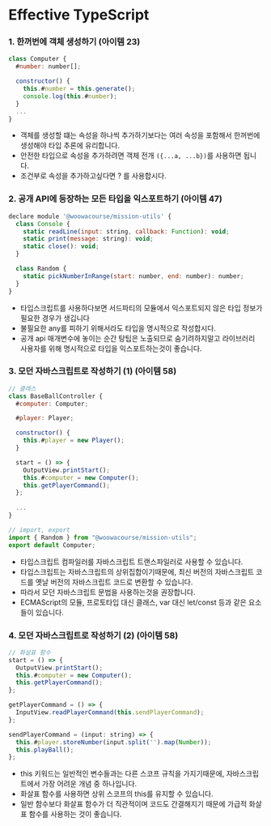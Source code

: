 # Effective TypeScript

### 1. 한꺼번에 객체 생성하기 (아이템 23)

```js
class Computer {
  #number: number[];

  constructor() {
    this.#number = this.generate();
    console.log(this.#number);
  }
  ...
}
```
- 객체를 생성할 떄는 속성을 하나씩 추가하기보다는 여러 속성을 포함해서 한꺼번에 생성해야 타입 추론에 유리합니다.
- 안전한 타입으로 속성을 추가하려면 객체 전개 `({...a, ...b})`를 사용하면 됩니다.
- 조건부로 속성을 추가하고싶다면 ? 를 사용합시다.

### 2. 공개 API에 등장하는 모든 타입을 익스포트하기 (아이템 47)

```js
declare module '@woowacourse/mission-utils' {
  class Console {
    static readLine(input: string, callback: Function): void;
    static print(message: string): void;
    static close(): void;
  }

  class Random {
    static pickNumberInRange(start: number, end: number): number;
  }
}
```

- 타입스크립트를 사용하다보면 서드파티의 모듈에서 익스포트되지 않은 타입 정보가 필요한 경우가 생깁니다
- 불필요한 any를 피하기 위해서라도 타입을 명시적으로 작성합시다.
- 공개 api 매개변수에 놓이는 순간 탕팁은 노출되므로 숨기려하지말고 라이브러리 사용자를 위해 명시적으로 타입을 익스포트하는것이 좋습니다.

### 3. 모던 자바스크립트로 작성하기 (1) (아이템 58)

```js
// 클래스
class BaseBallController {
  #computer: Computer;

  #player: Player;

  constructor() {
    this.#player = new Player();
  }

  start = () => {
    OutputView.printStart();
    this.#computer = new Computer();
    this.getPlayerCommand();
  };
  
  ...
}
```
```js
// import, export
import { Random } from "@woowacourse/mission-utils";
export default Computer;
```
- 타입스크립트 컴파일러를 자바스크립트 트랜스파일러로 사용할 수 있습니다.
- 타입스크립트는 자바스크립트의 상위집합이기때문에, 최신 버전의 자바스크립트 코드를 옛날 버전의 자바스크립트 코드로 변환할 수 있습니다.
- 따라서 모던 자바스크립트 문법을 사용하는것을 권장합니다.
- ECMAScript의 모듈, 프로토타입 대신 클래스, var 대신 let/const 등과 같은 요소들이 있습니다.

### 4. 모던 자바스크립트로 작성하기 (2) (아이템 58)

```js
// 화살표 함수
start = () => {
  OutputView.printStart();
  this.#computer = new Computer();
  this.getPlayerCommand();
};

getPlayerCommand = () => {
  InputView.readPlayerCommand(this.sendPlayerCommand);
};

sendPlayerCommand = (input: string) => {
  this.#player.storeNumber(input.split('').map(Number));
  this.playBall();
};
```
- this 키워드는 일반적인 변수들과는 다른 스코프 규칙을 가지기때문에, 자바스크립트에서 가장 어려운 개념 중 하나입니다.
- 화살표 함수를 사용하면 상위 스코프의 this를 유지할 수 있습니다.
- 일반 함수보다 화살표 함수가 더 직관적이며 코드도 간결해지기 때문에 가급적 화살표 함수를 사용하는 것이 좋습니다.






